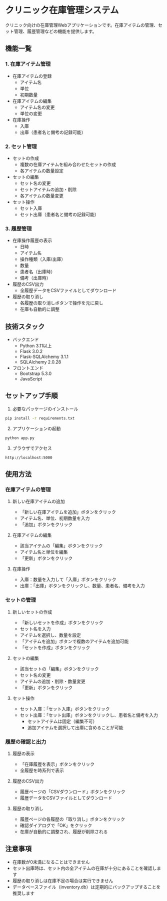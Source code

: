 # クリニック在庫管理システム

クリニック向けの在庫管理Webアプリケーションです。在庫アイテムの管理、セット管理、履歴管理などの機能を提供します。

## 機能一覧

### 1. 在庫アイテム管理
- 在庫アイテムの登録
  - アイテム名
  - 単位
  - 初期数量
- 在庫アイテムの編集
  - アイテム名の変更
  - 単位の変更
- 在庫操作
  - 入庫
  - 出庫（患者名と備考の記録可能）

### 2. セット管理
- セットの作成
  - 複数の在庫アイテムを組み合わせたセットの作成
  - 各アイテムの数量設定
- セットの編集
  - セット名の変更
  - セットアイテムの追加・削除
  - 各アイテムの数量変更
- セット操作
  - セット入庫
  - セット出庫（患者名と備考の記録可能）

### 3. 履歴管理
- 在庫操作履歴の表示
  - 日時
  - アイテム名
  - 操作種類（入庫/出庫）
  - 数量
  - 患者名（出庫時）
  - 備考（出庫時）
- 履歴のCSV出力
  - 全履歴データをCSVファイルとしてダウンロード
- 履歴の取り消し
  - 各履歴の取り消しボタンで操作を元に戻し
  - 在庫も自動的に調整

## 技術スタック

- バックエンド
  - Python 3.11以上
  - Flask 3.0.2
  - Flask-SQLAlchemy 3.1.1
  - SQLAlchemy 2.0.28
- フロントエンド
  - Bootstrap 5.3.0
  - JavaScript

## セットアップ手順

1. 必要なパッケージのインストール
```bash
pip install -r requirements.txt
```

2. アプリケーションの起動
```bash
python app.py
```

3. ブラウザでアクセス
```
http://localhost:5000
```

## 使用方法

### 在庫アイテムの管理

1. 新しい在庫アイテムの追加
   - 「新しい在庫アイテムを追加」ボタンをクリック
   - アイテム名、単位、初期数量を入力
   - 「追加」ボタンをクリック

2. 在庫アイテムの編集
   - 該当アイテムの「編集」ボタンをクリック
   - アイテム名と単位を編集
   - 「更新」ボタンをクリック

3. 在庫操作
   - 入庫：数量を入力して「入庫」ボタンをクリック
   - 出庫：「出庫」ボタンをクリックし、数量、患者名、備考を入力

### セットの管理

1. 新しいセットの作成
   - 「新しいセットを作成」ボタンをクリック
   - セット名を入力
   - アイテムを選択し、数量を設定
   - 「アイテムを追加」ボタンで複数のアイテムを追加可能
   - 「セットを作成」ボタンをクリック

2. セットの編集
   - 該当セットの「編集」ボタンをクリック
   - セット名の変更
   - アイテムの追加・削除・数量変更
   - 「更新」ボタンをクリック

3. セット操作
   - セット入庫：「セット入庫」ボタンをクリック
   - セット出庫：「セット出庫」ボタンをクリックし、患者名と備考を入力
     - セットアイテムは固定（編集不可）
     - 追加アイテムを選択して出庫に含めることが可能

### 履歴の確認と出力

1. 履歴の表示
   - 「在庫履歴を表示」ボタンをクリック
   - 全履歴を時系列で表示

2. 履歴のCSV出力
   - 履歴ページの「CSVダウンロード」ボタンをクリック
   - 履歴データをCSVファイルとしてダウンロード

3. 履歴の取り消し
   - 履歴ページの各履歴の「取り消し」ボタンをクリック
   - 確認ダイアログで「OK」をクリック
   - 在庫が自動的に調整され、履歴が削除される

## 注意事項

- 在庫数が0未満になることはできません
- セット出庫時は、セット内の全アイテムの在庫が十分にあることを確認します
- 履歴の取り消しは在庫不足の場合は実行できません
- データベースファイル（inventory.db）は定期的にバックアップすることを推奨します 